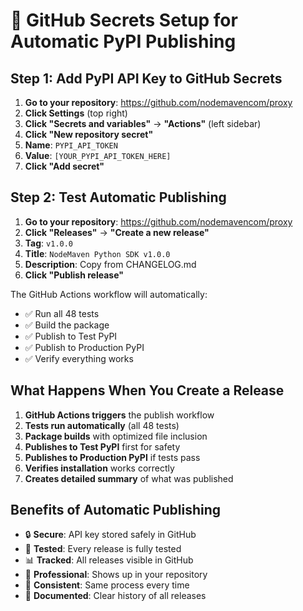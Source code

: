 # 🔐 GitHub Secrets Setup for Automatic PyPI Publishing

## Step 1: Add PyPI API Key to GitHub Secrets

1. **Go to your repository**: https://github.com/nodemavencom/proxy
2. **Click Settings** (top right)
3. **Click "Secrets and variables"** → **"Actions"** (left sidebar)
4. **Click "New repository secret"**
5. **Name**: `PYPI_API_TOKEN`
6. **Value**: `[YOUR_PYPI_API_TOKEN_HERE]`
7. **Click "Add secret"**

## Step 2: Test Automatic Publishing

1. **Go to your repository**: https://github.com/nodemavencom/proxy
2. **Click "Releases"** → **"Create a new release"**
3. **Tag**: `v1.0.0`
4. **Title**: `NodeMaven Python SDK v1.0.0`
5. **Description**: Copy from CHANGELOG.md
6. **Click "Publish release"**

The GitHub Actions workflow will automatically:
- ✅ Run all 48 tests
- ✅ Build the package
- ✅ Publish to Test PyPI
- ✅ Publish to Production PyPI
- ✅ Verify everything works

## What Happens When You Create a Release

1. **GitHub Actions triggers** the publish workflow
2. **Tests run automatically** (all 48 tests)
3. **Package builds** with optimized file inclusion
4. **Publishes to Test PyPI** first for safety
5. **Publishes to Production PyPI** if tests pass
6. **Verifies installation** works correctly
7. **Creates detailed summary** of what was published

## Benefits of Automatic Publishing

- 🔒 **Secure**: API key stored safely in GitHub
- 🧪 **Tested**: Every release is fully tested
- 📊 **Tracked**: All releases visible in GitHub
- 🚀 **Professional**: Shows up in your repository
- 🔄 **Consistent**: Same process every time
- 📝 **Documented**: Clear history of all releases 